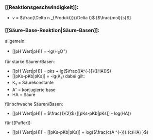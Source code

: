 

### [[Reaktionsgeschwindigkeit]]:
 - v = $\frac{\Delta n _{Produkt}}{\Delta t}$  \[$\frac{mol}{s}$]

### [[Säure-Base-Reaktion|Säure-Basen]]:
allgemein:
- [[pH Wert|pH]] = -lg(H<sub>3</sub>O<sup>+</sup>) 

für starke Säuren/Basen:
- [[pH Wert|pH]] = pks + lg($\frac{[A^{-}]}{[HA]}$)
- [[pKs-pKb|pKs]] = -lg(K<sub>s</sub>)
dabei gilt:
- K<sub>s</sub> = Säurekonstante
- A<sup>-</sup> = konjugierte base
- HA = Säure

 für schwache Säuren/Basen:
 - [[pH Wert|pH]] = $\frac{1}{2}$ ([[pKs-pKb|pKs]] - log(HA))
 
 für [[Puffer]]:
 - [[pH Wert|pH]] = [[pKs-pKb|pKs]] + log($\frac{c(A ^{-})} {c(HA) }$) 